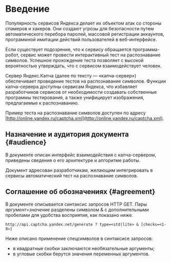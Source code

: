 # Введение

Популярность сервисов Яндекса делает их объектом атак со стороны спамеров и хакеров. Они создают угрозы для безопасности путем автоматического перебора паролей, массовой регистрации аккаунтов, программной имитации действий пользователей в веб-интерфейсе.

Если существует подозрение, что к сервису обращается программа-робот, сервис может провести интерактивный тест на распознавание символов. Успешное прохождение теста позволяет с высокой вероятностью утверждать, что с сервисом взаимодействует человек.

Сервер Яндекс.Капча (далее по тексту — «капча-сервер») обеспечивает проведение тестов на распознавание символов. Функции капча-сервера доступны сервисам Яндекса, что избавляет разработчиков сервисов от необходимости создавать собственные программы тестирования, а также унифицирует изображения, предлагаемые к распознаванию.

Пример теста на распознавание символов доступен по адресу [http://online.yandex.ru/captcha.xml](http://online.yandex.ru/captcha.xml).

## Назначение и аудитория документа {#audience}

В документе описан интерфейс взаимодействия с капча-сервером, приведены сведения о его архитектуре и алгоритме работы.

Документ адресован разработчикам, желающим интегрировать в сервисы автоматический тест на распознавание символов.

## Соглашение об обозначениях {#agreement}

В документе описывается синтаксис запросов HTTP GET. Пары _аргумент=значение_ разделены символом & с&#160;дополнительными пробелами для удобства восприятия, как показано ниже.

```
http://api.captcha.yandex.net/generate ? type=<std|lite> & [checks=<1-9>]
```
Ниже описано применение спецсимволов в синтаксисе запросов:
- в квадратные скобки заключаются необязательные аргументы;
- в угловые скобки берутся значения переменных аргументов.

